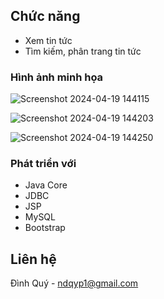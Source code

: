 <!-- ABOUT THE PROJECT -->
## Chức năng
* Xem tin tức
* Tìm kiếm, phân trang tin tức


### Hình ảnh minh họa

![Screenshot 2024-04-19 144115](https://github.com/ndqy/jnews/assets/162109095/04cee066-bb0b-49ff-a6d8-2331b62397f3)


![Screenshot 2024-04-19 144203](https://github.com/ndqy/jnews/assets/162109095/48e69fb0-9161-45f7-922e-d0d2dace4d87)


![Screenshot 2024-04-19 144250](https://github.com/ndqy/jnews/assets/162109095/6369131e-5588-459d-80ac-099c6b966cfe)



### Phát triển với
* Java Core
* JDBC
* JSP
* MySQL
* Bootstrap

<!-- CONTACT -->
## Liên hệ
Đình Quý - ndqyp1@gmail.com





